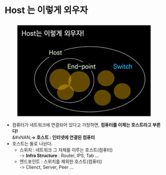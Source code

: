 # Host 는 이렇게 외우자

##

<figure><img src="../../../../../.gitbook/assets/image (9) (1) (1) (1) (1) (1) (1).png" alt=""><figcaption></figcaption></figure>

* 컴퓨터가 네트워크에 연결되어 있다고 가정하면, **컴퓨터를 이제는 호스트라고 부른다!**\
  &#xNAN;**-> 호스트 : 인터넷에 연결된 컴퓨터**
* 호스트는 둘로 나뉜다.
  * 스위치 : 네트워크 그 자체를 이루는 호스트(컴퓨터)\
    -> **Infra Structure** : Router, IPS, Tab ...
  * 엔드포인트 : 스위치를 제외한 호스트(컴퓨터)\
    -> Clienct, Server, Peer ...
